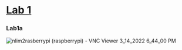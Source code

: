 
# [Lab 1](https://github.com/kevinwlu/iot/tree/master/lesson1)

### Lab1a
![nlim2rasberrypi (raspberrypi) - VNC Viewer 3_14_2022 6_44_00 PM](https://user-images.githubusercontent.com/78889244/158273426-52f3ff42-b5c5-4888-860b-33b9379a1f35.png)
